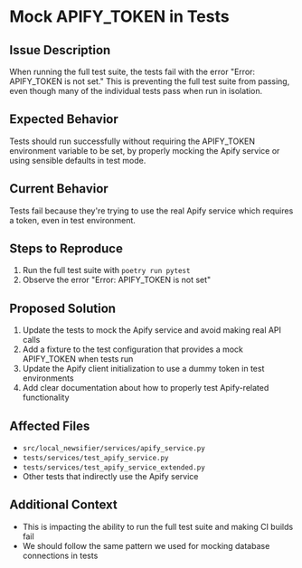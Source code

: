 # Mock APIFY_TOKEN in Tests

## Issue Description
When running the full test suite, the tests fail with the error "Error: APIFY_TOKEN is not set." This is preventing the full test suite from passing, even though many of the individual tests pass when run in isolation.

## Expected Behavior
Tests should run successfully without requiring the APIFY_TOKEN environment variable to be set, by properly mocking the Apify service or using sensible defaults in test mode.

## Current Behavior
Tests fail because they're trying to use the real Apify service which requires a token, even in test environment.

## Steps to Reproduce
1. Run the full test suite with `poetry run pytest`
2. Observe the error "Error: APIFY_TOKEN is not set"

## Proposed Solution
1. Update the tests to mock the Apify service and avoid making real API calls
2. Add a fixture to the test configuration that provides a mock APIFY_TOKEN when tests run
3. Update the Apify client initialization to use a dummy token in test environments
4. Add clear documentation about how to properly test Apify-related functionality

## Affected Files
- `src/local_newsifier/services/apify_service.py`
- `tests/services/test_apify_service.py`
- `tests/services/test_apify_service_extended.py`
- Other tests that indirectly use the Apify service

## Additional Context
- This is impacting the ability to run the full test suite and making CI builds fail
- We should follow the same pattern we used for mocking database connections in tests